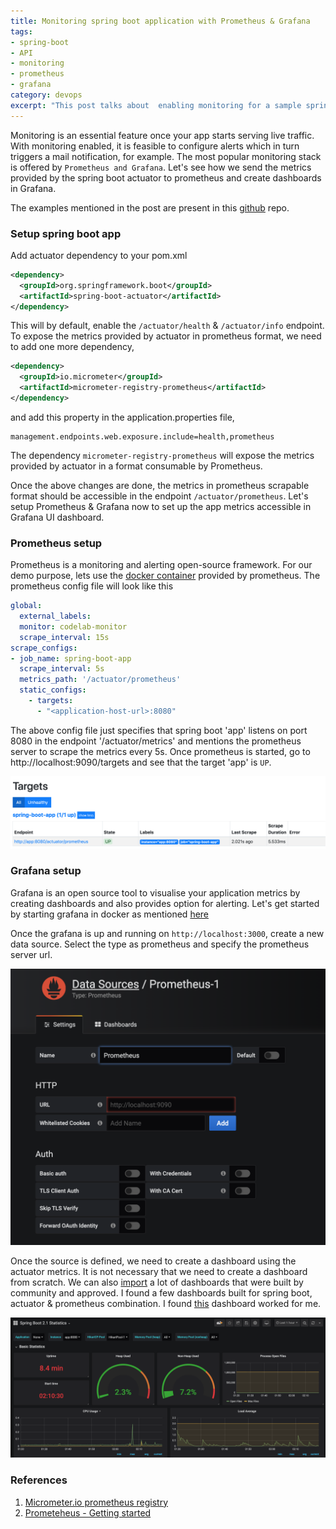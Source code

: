 ```yaml
---
title: Monitoring spring boot application with Prometheus & Grafana
tags:
- spring-boot
- API
- monitoring
- prometheus
- grafana
category: devops
excerpt: "This post talks about  enabling monitoring for a sample spring-boot application. Using spring actuator the metrics are exposed from the application and then Prometheus server scrap the metrics. The metrics from Prometheus server is visualised in a grafana server by creating a custom dashboard."
---
```


Monitoring is an essential feature once your app starts serving live traffic. With monitoring enabled, it is feasible to configure alerts which in turn triggers a mail notification, for example. The most popular monitoring stack is offered by `Prometheus and Grafana`. Let's see how we send the metrics provided by the spring boot actuator to prometheus and create dashboards in Grafana.

The examples mentioned in the post are present in this [github](https://github.com/malathit/spring-boot-best-practises) repo.
### Setup spring boot app
Add actuator dependency to your pom.xml

```xml
<dependency>
  <groupId>org.springframework.boot</groupId>
  <artifactId>spring-boot-actuator</artifactId>
</dependency>
```

This will by default, enable the `/actuator/health` & `/actuator/info` endpoint. To expose the metrics provided by actuator in prometheus format, we need to add one more dependency,

```xml
<dependency>
  <groupId>io.micrometer</groupId>
  <artifactId>micrometer-registry-prometheus</artifactId>
</dependency>
```

and add this property in the application.properties file,
```
management.endpoints.web.exposure.include=health,prometheus 
```

The dependency `micrometer-registry-prometheus` will expose the metrics provided by actuator in a format consumable by Prometheus.

Once the above changes are done, the metrics in prometheus scrapable format should be accessible in the endpoint `/actuator/prometheus`. Let's setup Prometheus & Grafana now to set up the app metrics accessible in Grafana UI dashboard.
### Prometheus setup
Prometheus is a monitoring and alerting open-source framework. For our demo purpose, lets use the [docker container](https://prometheus.io/docs/prometheus/latest/installation/#using-docker) provided by prometheus. The prometheus config file will look like this

```yaml
global:
  external_labels:
  monitor: codelab-monitor
  scrape_interval: 15s
scrape_configs: 
- job_name: spring-boot-app
  scrape_interval: 5s
  metrics_path: '/actuator/prometheus'
  static_configs:
    - targets:
      - "<application-host-url>:8080"
```

The above config file just specifies that spring boot 'app' listens on port 8080 in the endpoint '/actuator/metrics' and mentions the prometheus server to scrape the metrics every 5s. Once prometheus is started, go to http://localhost:9090/targets and see that the target 'app' is `UP`.

[![targets](/images/prometheus/targets.png)](/images/prometheus/targets.png)
### Grafana setup
Grafana is an open source tool to visualise your application metrics by creating dashboards and also provides option for alerting. Let's get started by starting grafana in docker as mentioned [here](https://grafana.com/docs/grafana/latest/installation/docker/)

Once the grafana is up and running on `http://localhost:3000`, create a new data source. Select the type as prometheus and specify the prometheus server url. 

[![add-datasource](/images/grafana/add-datasource.png)](/images/grafana/add-datasource.png)

Once the source is defined, we need to create a dashboard using the actuator metrics. It is not necessary that we need to create a dashboard from scratch. We can also [import](https://grafana.com/grafana/dashboards?plcmt=footer) a lot of dashboards that were built by community and approved. I found a few dashboards built for spring boot, actuator & prometheus combination. I found [this](https://grafana.com/grafana/dashboards/10280) dashboard worked for me.

[![dashboard](/images/grafana/dashboard.png)](/images/grafana/dashboard.png)
### References
1. [Micrometer.io prometheus registry](https://micrometer.io/docs/registry/prometheus)
2. [Prometeheus - Getting started](https://prometheus.io/docs/prometheus/latest/getting_started/)
